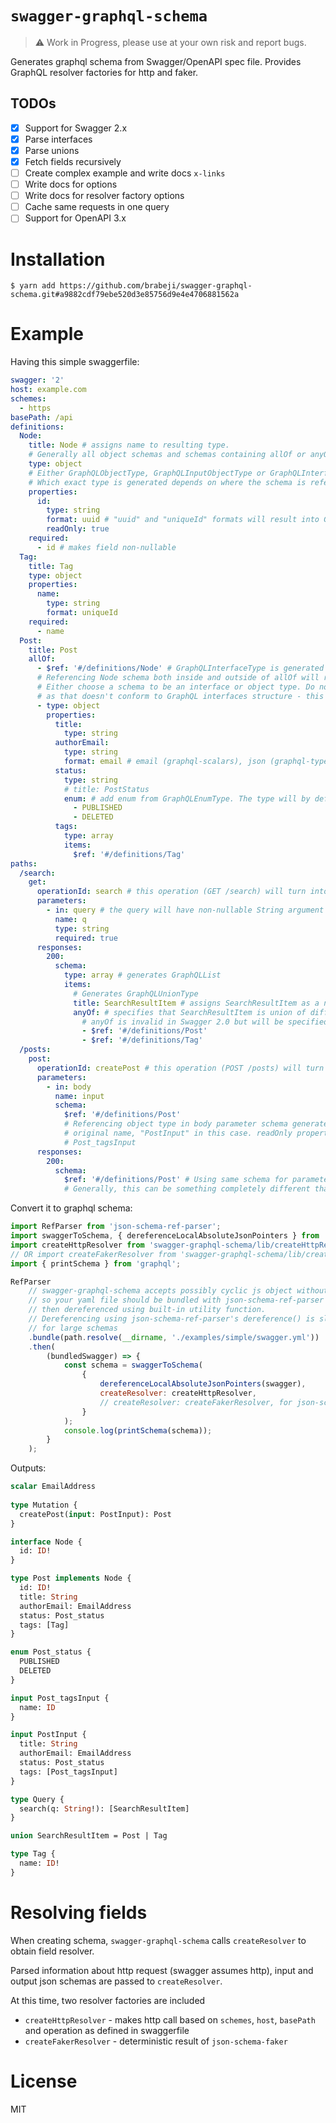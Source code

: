 # `swagger-graphql-schema`

> ⚠️ Work in Progress, please use at your own risk and report bugs.

Generates graphql schema from Swagger/OpenAPI spec file. Provides GraphQL resolver factories for http and faker.

## TODOs

- [x] Support for Swagger 2.x
- [x] Parse interfaces
- [x] Parse unions
- [x] Fetch fields recursively
- [ ] Create complex example and write docs `x-links`
- [ ] Write docs for options
- [ ] Write docs for resolver factory options
- [ ] Cache same requests in one query
- [ ] Support for OpenAPI 3.x

# Installation

	$ yarn add https://github.com/brabeji/swagger-graphql-schema.git#a9882cdf79ebe520d3e85756d9e4e4706881562a

# Example

Having this simple swaggerfile:

```yaml
swagger: '2'
host: example.com
schemes:
  - https
basePath: /api
definitions:
  Node:
    title: Node # assigns name to resulting type.
    # Generally all object schemas and schemas containing allOf or anyOf should have a title to avoid errors.
    type: object
    # Either GraphQLObjectType, GraphQLInputObjectType or GraphQLInterfaceType is be generated from object schema.
    # Which exact type is generated depends on where the schema is referenced. Explanation is below.
    properties:
      id:
        type: string
        format: uuid # "uuid" and "uniqueId" formats will result into GraphQLID
        readOnly: true
    required:
      - id # makes field non-nullable
  Tag:
    title: Tag
    type: object
    properties:
      name:
        type: string
        format: uniqueId
    required:
      - name
  Post:
    title: Post
    allOf:
      - $ref: '#/definitions/Node' # GraphQLInterfaceType is generated when object schema is encountered under allOf
      # Referencing Node schema both inside and outside of allOf will result in duplicate type name error.
      # Either choose a schema to be an interface or object type. Do not nest interfaces using allOf or anyOf
      # as that doesn't conform to GraphQL interfaces structure - this may be solved by flattening allOf in future.
      - type: object
        properties:
          title:
            type: string
          authorEmail:
            type: string
            format: email # email (graphql-scalars), json (graphql-type-json) TODO: date, time, date-time (graphql-iso-date)
          status:
            type: string
            # title: PostStatus
            enum: # add enum from GraphQLEnumType. The type will by default be named Post_status unless a different name is specified by title.
              - PUBLISHED
              - DELETED
          tags:
            type: array
            items:
              $ref: '#/definitions/Tag'
paths:
  /search:
    get:
      operationId: search # this operation (GET /search) will turn into a query named "search"
      parameters:
        - in: query # the query will have non-nullable String argument named "query"
          name: q
          type: string
          required: true
      responses:
        200:
          schema:
            type: array # generates GraphQLList
            items:
              # Generates GraphQLUnionType
              title: SearchResultItem # assigns SearchResultItem as a name to the union type
              anyOf: # specifies that SearchResultItem is union of different types.
                # anyOf is invalid in Swagger 2.0 but will be specified in OpenAPI 3.x, see readme TODOs
                - $ref: '#/definitions/Post'
                - $ref: '#/definitions/Tag'
  /posts:
    post:
      operationId: createPost # this operation (POST /posts) will turn into a mutation named "createPost"
      parameters:
        - in: body
          name: input
          schema:
            $ref: '#/definitions/Post'
            # Referencing object type in body parameter schema generates GraphQLInputObjectType with "Input" appended to
            # original name, "PostInput" in this case. readOnly properties are removed.
            # Post_tagsInput
      responses:
        200:
          schema:
            $ref: '#/definitions/Post' # Using same schema for parameter and response conforms to some REST recommendations and isn't required.
            # Generally, this can be something completely different than Post.
```

Convert it to graphql schema:

```javascript
import RefParser from 'json-schema-ref-parser';
import swaggerToSchema, { dereferenceLocalAbsoluteJsonPointers } from 'swagger-graphql-schema';
import createHttpResolver from 'swagger-graphql-schema/lib/createHttpResolver';
// OR import createFakerResolver from 'swagger-graphql-schema/lib/createFakerResolver';
import { printSchema } from 'graphql';

RefParser
	// swagger-graphql-schema accepts possibly cyclic js object without json pointers
	// so your yaml file should be bundled with json-schema-ref-parser and
	// then dereferenced using built-in utility function.
	// Dereferencing using json-schema-ref-parser's dereference() is slow
	// for large schemas
	.bundle(path.resolve(__dirname, './examples/simple/swagger.yml'))
	.then(
		(bundledSwagger) => {
			const schema = swaggerToSchema(
				{ 
					dereferenceLocalAbsoluteJsonPointers(swagger), 
					createResolver: createHttpResolver, 
					// createResolver: createFakerResolver, for json-schema-faker data 
				}
			);
			console.log(printSchema(schema));
		}
	);
```

Outputs:

```graphql
scalar EmailAddress
    
type Mutation {
  createPost(input: PostInput): Post
}

interface Node {
  id: ID!
}

type Post implements Node {
  id: ID!
  title: String
  authorEmail: EmailAddress
  status: Post_status
  tags: [Tag]
}

enum Post_status {
  PUBLISHED
  DELETED
}

input Post_tagsInput {
  name: ID
}

input PostInput {
  title: String
  authorEmail: EmailAddress
  status: Post_status
  tags: [Post_tagsInput]
}

type Query {
  search(q: String!): [SearchResultItem]
}

union SearchResultItem = Post | Tag

type Tag {
  name: ID!
}
```

# Resolving fields

When creating schema, `swagger-graphql-schema` calls `createResolver` to obtain field resolver.

Parsed information about http request (swagger assumes http), input and output json schemas are passed to `createResolver`.

At this time, two resolver factories are included

- `createHttpResolver` - makes http call based on `schemes`, `host`, `basePath` and operation as defined in swaggerfile
- `createFakerResolver` - deterministic result of `json-schema-faker`

# License

MIT
